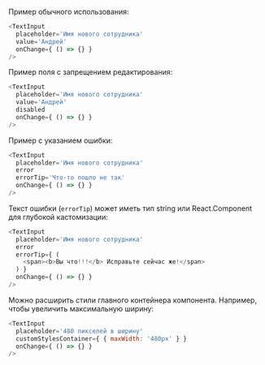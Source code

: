 Пример обычного использования:
```js
<TextInput
  placeholder='Имя нового сотрудника'
  value='Андрей'
  onChange={ () => {} }
/>
```

Пример поля с запрещением редактирования:
```js
<TextInput
  placeholder='Имя нового сотрудника'
  value='Андрей'
  disabled
  onChange={ () => {} }
/>
```

Пример с указанием ошибки:
```js
<TextInput
  placeholder='Имя нового сотрудника'
  error
  errorTip='Что-то пошло не так'
  onChange={ () => {} }
/>
```

Текст ошибки (`errorTip`) может иметь тип string или React.Component для глубокой кастомизации:
```js
<TextInput
  placeholder='Имя нового сотрудника'
  error
  errorTip={ (
    <span><b>Вы что!!!</b> Исправьте сейчас же!</span>
  ) }
  onChange={ () => {} }
/>
```

Можно расширить стили главного контейнера компонента. Например, чтобы увеличить максимальную ширину:
```js
<TextInput
  placeholder='480 пикселей в ширину'
  customStylesContainer={ { maxWidth: '480px' } }
  onChange={ () => {} }
/>
```